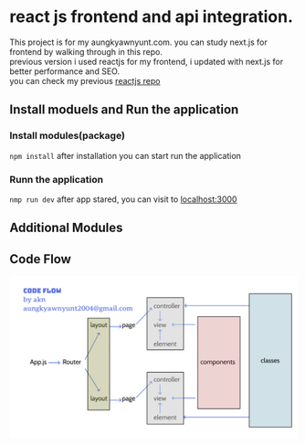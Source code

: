 # react js frontend and api integration.

This project is for my aungkyawnyunt.com. you can study next.js for frontend by walking through in this repo.  
previous version i used reactjs for my frontend, i updated with next.js for better performance and SEO.  
you can check my previous [reactjs repo](https://github.com/helloakn/reactjs-frontend)

## Install moduels and Run the application

### Install modules(package)
`npm install`
after installation you can start run the application
### Runn the application
`nmp run dev`
after app stared, you can visit to [localhost:3000](http://localhost:3000)

## Additional Modules

## Code Flow
![alt text](https://github.com/helloakn/reactjs-frontend/blob/master/images/codelayout.png?raw=true)